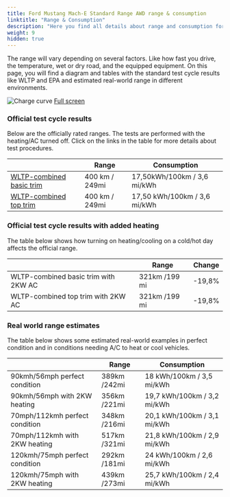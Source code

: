 ```yaml
---
title: Ford Mustang Mach-E Standard Range AWD range & consumption
linktitle: "Range & Consumption"
description: "Here you find all details about range and consumption for Ford Mustang Mach-E Standard Range AWD."
weight: 9
hidden: true
---
```

<!-- markdownlint-disable MD033 -->
<object type="image/svg+xml" data="../modelnavigation.svg"></object>

The range will vary depending on several factors. Like how fast you drive, the temperature, wet or dry road, and the equipped equipment. On this page, you will find a diagram and tables with the standard test cycle results like WLTP and EPA and estimated real-world range in different environments. 

![Charge curve](../range.svg  "Range information")
[Full screen](../range.svg)

### Official test cycle results

Below are the officially rated ranges. The tests are performed with the heating/AC turned off. Click on the links in the table for more details about test procedures. 

| | Range  | Consumption  |
|----|-----|------|
| [WLTP-combined basic trim](../../../../../guides/understandingrange/wltp/) | 400 km / 249mi |17,50kWh/100km / 3,6 mi/kWh | 
| [WLTP-combined top trim](../../../../../guides/understandingrange/wltp/) | 400 km / 249mi | 17,50 kWh/100km / 3,6 mi/kWh | 

### Official test cycle results with added heating

The table below shows how turning on heating/cooling on a cold/hot day affects the official range. 

| | Range  | Change  |
|----|-----|------|
| WLTP-combined basic trim with 2KW AC | 321km /199 mi | -19,8%|
| WLTP-combined top trim with 2KW AC | 321km /199 mi | -19,8%|

### Real world range estimates

The table below shows some estimated real-world examples in perfect condition and in conditions needing A/C to heat or cool vehicles. 

| | Range  | Consumption  |
|----|-----|------|
| 90kmh/56mph perfect condition | 389km /242mi| 18 kWh/100km / 3,5 mi/kWh |
| 90kmh/56mph with 2KW heating | 356km /221mi| 19,7 kWh/100km / 3,2 mi/kWh |
| 70mph/112kmh perfect condition | 348km /216mi| 20,1 kWh/100km / 3,1 mi/kWh|
| 70mph/112kmh with 2KW heating | 517km /321mi| 21,8 kWh/100km / 2,9 mi/kWh  |
| 120kmh/75mph perfect condition | 292km /181mi| 24 kWh/100km / 2,6 mi/kWh |
| 120kmh/75mph with 2KW heating | 439km /273mi| 25,7 kWh/100km / 2,4 mi/kWh |
